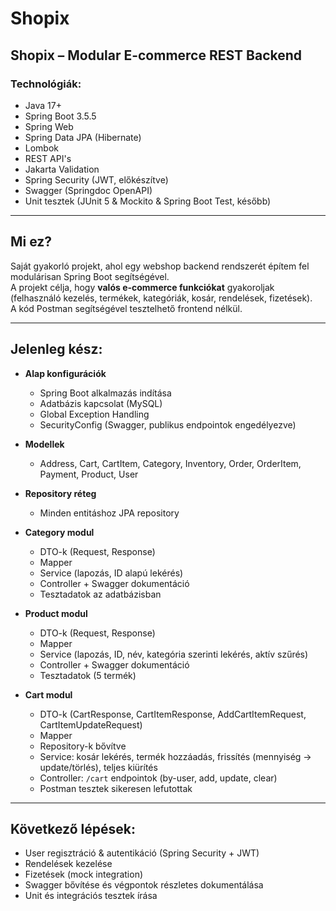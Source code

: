 # Shopix
## Shopix – Modular E-commerce REST Backend

### Technológiák:
- Java 17+
- Spring Boot 3.5.5
- Spring Web
- Spring Data JPA (Hibernate)
- Lombok
- REST API's
- Jakarta Validation
- Spring Security (JWT, előkészítve)
- Swagger (Springdoc OpenAPI)
- Unit tesztek (JUnit 5 & Mockito & Spring Boot Test, később)

---

## Mi ez?  
Saját gyakorló projekt, ahol egy webshop backend rendszerét építem fel modulárisan Spring Boot segítségével.  
A projekt célja, hogy **valós e-commerce funkciókat** gyakoroljak (felhasználó kezelés, termékek, kategóriák, kosár, rendelések, fizetések).  
A kód Postman segítségével tesztelhető frontend nélkül.

---

## Jelenleg kész:
- **Alap konfigurációk**
  - Spring Boot alkalmazás indítása
  - Adatbázis kapcsolat (MySQL)
  - Global Exception Handling
  - SecurityConfig (Swagger, publikus endpointok engedélyezve)

- **Modellek**
  - Address, Cart, CartItem, Category, Inventory, Order, OrderItem, Payment, Product, User

- **Repository réteg**
  - Minden entitáshoz JPA repository

- **Category modul**
  - DTO-k (Request, Response)
  - Mapper
  - Service (lapozás, ID alapú lekérés)
  - Controller + Swagger dokumentáció
  - Tesztadatok az adatbázisban

- **Product modul**
  - DTO-k (Request, Response)
  - Mapper
  - Service (lapozás, ID, név, kategória szerinti lekérés, aktív szűrés)
  - Controller + Swagger dokumentáció
  - Tesztadatok (5 termék)

- **Cart modul**
  - DTO-k (CartResponse, CartItemResponse, AddCartItemRequest, CartItemUpdateRequest)
  - Mapper
  - Repository-k bővítve
  - Service: kosár lekérés, termék hozzáadás, frissítés (mennyiség → update/törlés), teljes kiürítés
  - Controller: `/cart` endpointok (by-user, add, update, clear)
  - Postman tesztek sikeresen lefutottak

---

## Következő lépések:
- User regisztráció & autentikáció (Spring Security + JWT)
- Rendelések kezelése
- Fizetések (mock integration)
- Swagger bővítése és végpontok részletes dokumentálása
- Unit és integrációs tesztek írása

